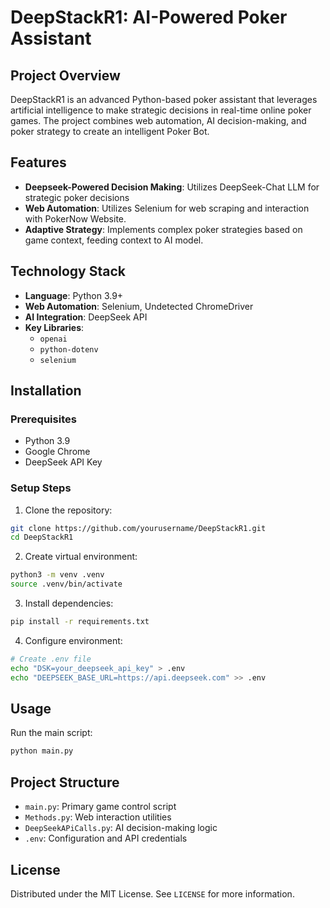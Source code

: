# DeepStackR1: AI-Powered Poker Assistant

## Project Overview

DeepStackR1 is an advanced Python-based poker assistant that leverages artificial intelligence to make strategic decisions in real-time online poker games. The project combines web automation, AI decision-making, and poker strategy to create an intelligent Poker Bot.

## Features

- **Deepseek-Powered Decision Making**: Utilizes DeepSeek-Chat LLM for strategic poker decisions
- **Web Automation**: Utilizes Selenium for web scraping and interaction with PokerNow Website.
- **Adaptive Strategy**: Implements complex poker strategies based on game context, feeding context to AI model.

##  Technology Stack

- **Language**: Python 3.9+
- **Web Automation**: Selenium, Undetected ChromeDriver
- **AI Integration**: DeepSeek API
- **Key Libraries**: 
  - `openai`
  - `python-dotenv`
  - `selenium`

## Installation

### Prerequisites

- Python 3.9
- Google Chrome
- DeepSeek API Key

### Setup Steps

1. Clone the repository:
```bash
git clone https://github.com/yourusername/DeepStackR1.git
cd DeepStackR1
```

2. Create virtual environment:
```bash
python3 -m venv .venv
source .venv/bin/activate
```

3. Install dependencies:
```bash
pip install -r requirements.txt
```

4. Configure environment:
```bash
# Create .env file
echo "DSK=your_deepseek_api_key" > .env
echo "DEEPSEEK_BASE_URL=https://api.deepseek.com" >> .env
```

## Usage

Run the main script:
```bash
python main.py
```

##  Project Structure

- `main.py`: Primary game control script
- `Methods.py`: Web interaction utilities
- `DeepSeekAPiCalls.py`: AI decision-making logic
- `.env`: Configuration and API credentials


## License

Distributed under the MIT License. See `LICENSE` for more information.
